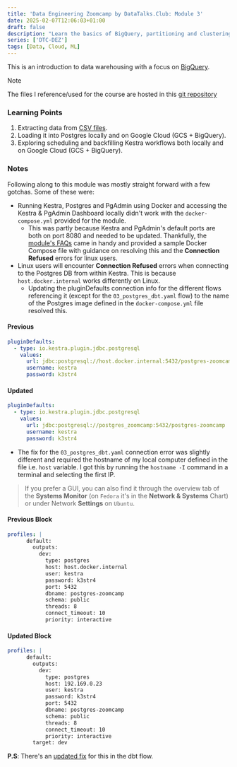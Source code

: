 ```yaml
---
title: 'Data Engineering Zoomcamp by DataTalks.Club: Module 3'
date: 2025-02-07T12:06:03+01:00
draft: false
description: "Learn the basics of BigQuery, partitioning and clustering, explore best practices for efficient querying, and discover how machine learning integrates with BigQuery."
series: ['DTC-DEZ']
tags: [Data, Cloud, ML]
---
```



This is an introduction to data warehousing with a focus on [BigQuery](https://go.kestra.io/de-zoomcamp/github).

> [!NOTE]
> The files I reference/used for the course are hosted in this [git repository](https://github.com/MercyMarkus/2025_zoomcamp/tree/main)

### Learning Points

1. Extracting data from [CSV files](https://github.com/DataTalksClub/nyc-tlc-data/releases).
2. Loading it into Postgres locally and on Google Cloud (GCS + BigQuery).
3. Exploring scheduling and backfilling Kestra workflows both locally and on Google Cloud (GCS + BigQuery).

### Notes

Following along to this module was mostly straight forward with a few gotchas. Some of these were:

- Running Kestra, Postgres and PgAdmin using Docker and accessing the Kestra & PgAdmin Dashboard locally didn't work with the `docker-compose.yml` provided for the module.
  - This was partly because Kestra and PgAdmin's default ports are both on port 8080 and needed to be updated. Thankfully, the [module's FAQs](https://github.com/DataTalksClub/data-engineering-zoomcamp/tree/main/02-workflow-orchestration#troubleshooting-tips) came in handy and provided a sample Docker Compose file with guidance on resolving this and the **Connection Refused** errors for linux users.
- Linux users will encounter **Connection Refused** errors when connecting to the Postgres DB from within Kestra. This is because `host.docker.internal` works differently on Linux.
  - Updating the pluginDefaults connection info for the different flows referencing it (except for the `03_postgres_dbt.yaml` flow) to the name of the Postgres image defined in the `docker-compose.yml` file resolved this.

#### Previous

```yaml
pluginDefaults:
  - type: io.kestra.plugin.jdbc.postgresql
    values:
      url: jdbc:postgresql://host.docker.internal:5432/postgres-zoomcamp
      username: kestra
      password: k3str4
```

#### Updated

```yaml
pluginDefaults:
  - type: io.kestra.plugin.jdbc.postgresql
    values:
      url: jdbc:postgresql://postgres_zoomcamp:5432/postgres-zoomcamp
      username: kestra
      password: k3str4
```

- The fix for the `03_postgres_dbt.yaml` connection error was slightly different and required the hostname of my local computer defined in the file i.e. `host` variable. I got this by running the `hostname -I` command in a terminal and selecting the first IP.

> If you prefer a GUI, you can also find it through the overview tab of the **Systems Monitor** (on `Fedora` it's in the **Network & Systems** Chart) or under Network **Settings** on `Ubuntu`.

#### Previous Block

```yaml
profiles: |
      default:
        outputs:
          dev:
            type: postgres
            host: host.docker.internal
            user: kestra
            password: k3str4
            port: 5432
            dbname: postgres-zoomcamp
            schema: public
            threads: 8
            connect_timeout: 10
            priority: interactive
```

#### Updated Block

```yaml
profiles: |
      default:
        outputs:
          dev:
            type: postgres
            host: 192.169.0.23
            user: kestra
            password: k3str4
            port: 5432
            dbname: postgres-zoomcamp
            schema: public
            threads: 8
            connect_timeout: 10
            priority: interactive
        target: dev
  ```

  **P.S**: There's an [updated fix](https://github.com/DataTalksClub/data-engineering-zoomcamp/commit/25ce6aa101d5f7f1198c790199dbe5723b2ee5a0) for this in the dbt flow.
